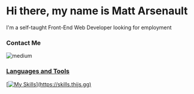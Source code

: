 # Hi there, my name is Matt Arsenault
I'm a self-taught Front-End Web Developer looking for employment

### Contact Me
<img align="left" alt="medium" src="https://img.shields.io/badge/medium-%2312100E.svg?&style=for-the-badge&logo=medium&logoColor=white">
<a href="https://cheery-profiterole-268a09.netlify.app/">
  </ img>

<br />

### Languages and Tools
[![My Skills](https://skills.thijs.gg/icons?i=js,html,css,react,nextjs,nodejs,mongodb,)](https://skills.thijs.gg)

